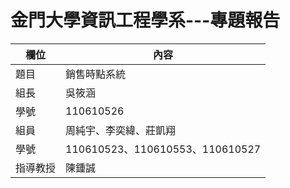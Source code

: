 # 金門大學資訊工程學系---專題報告

欄位 | 內容
-----|--------
題目 | 銷售時點系統
組長 | 吳筱涵
學號 | 110610526
組員 | 周純宇、李奕緯、莊凱翔
學號 | 110610523、110610553、110610527
指導教授 | 陳鍾誠
